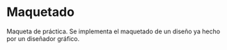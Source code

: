 # Maquetado
Maqueta de práctica. Se implementa el maquetado de un diseño ya hecho por un diseñador gráfico. 
